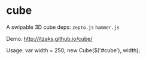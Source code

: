 cube
====

A swipable 3D cube 
deps: `zepto.js` `hammer.js`

Demo: http://itzaks.github.io/cube/

Usage:
  var width = 250;
  new Cube($('#cube'), width);
    
